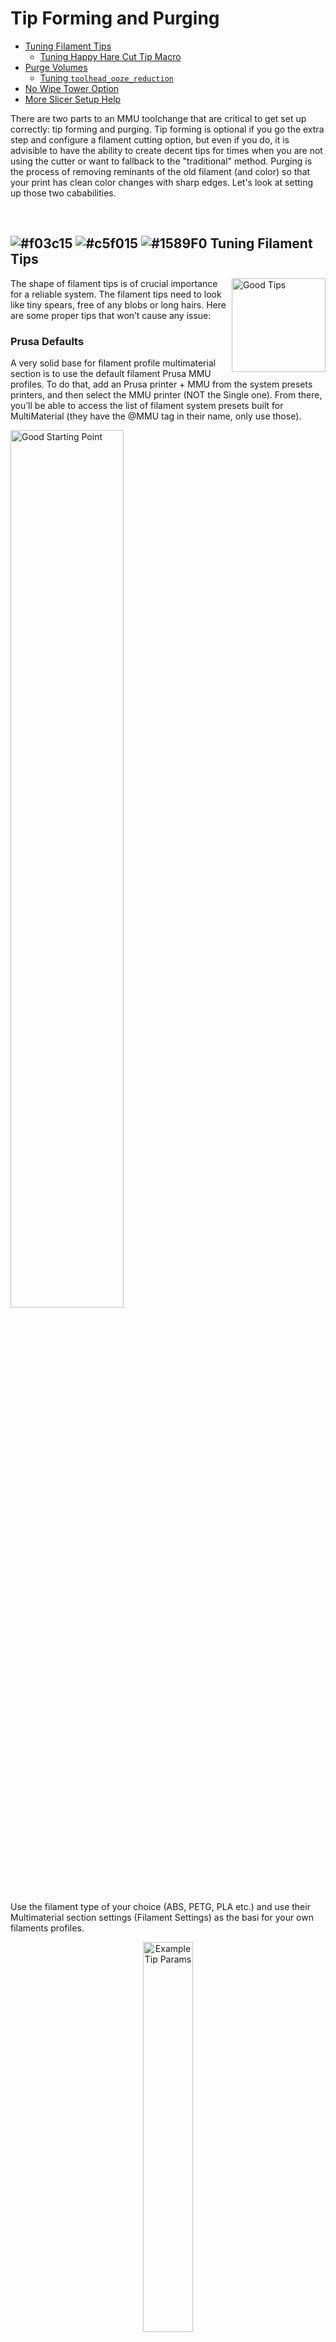 # Tip Forming and Purging
- [Tuning Filament Tips](#---tuning-filament-tips)<br>
  - [Tuning Happy Hare Cut Tip Macro](#tuning-happy-hare-_mmu_cut_tip-macro)<br>
- [Purge Volumes](#---purge-volumes)<br>
  - [Tuning `toolhead_ooze_reduction`](#tuning-toolhead_ooze_reduction)<br>
- [No Wipe Tower Option](#---no-wipe-tower-option)<br>
- [More Slicer Setup Help](#more-slicer-setup-help)<br>

There are two parts to an MMU toolchange that are critical to get set up correctly: tip forming and purging. Tip forming is optional if you go the extra step and configure a filament cutting option, but even if you do, it is advisible to have the ability to create decent tips for times when you are not using the cutter or want to fallback to the "traditional" method. Purging is the process of removing reminants of the old filament (and color) so that your print has clean color changes with sharp edges. Let's look at setting up those two cababilities.

<br>

## ![#f03c15](/doc/f03c15.png) ![#c5f015](/doc/c5f015.png) ![#1589F0](/doc/1589F0.png) Tuning Filament Tips

<img align="right" src="/doc/tip_forming_and_purging/good_tips.png" width="150" alt="Good Tips">
The shape of filament tips is of crucial importance for a reliable system. The filament tips need to look like tiny spears, free of any blobs or long hairs. Here are some proper tips that won’t cause any issue:
  
### Prusa Defaults
A very solid base for filament profile multimaterial section is to use the default filament Prusa MMU profiles. To do that, add an Prusa printer + MMU from the system presets printers, and then select the MMU printer (NOT the Single one). From there, you’ll be able to access the list of filament system presets built for MultiMaterial (they have the @MMU tag in their name, only use those).

<p align="left">
  <img src="/doc/tip_forming_and_purging/prusa_starting_point.png" width="60%" alt="Good Starting Point">
</p>

Use the filament type of your choice (ABS, PETG, PLA etc.) and use their Multimaterial section settings (Filament Settings) as the basi for your own filaments profiles.

<p align="center">
  <img src="/doc/tip_forming_and_purging/prusa_tip_params.png" width="40%" alt="Example Tip Params">
</p>

Also, even if not using the slicer tip forming and ONLY using Happy Hare tip forming, you might still want to consult the Prusa Slicer / Super Slicer  reference as a starting point for `_MMU_FORM_TIP` macro variables since they mimick the behavior of these slicers.

<br>

### Tuning Happy Hare `_MMU_CUT_TIP` Macro
Happy Hare has a default macro to form tips. It uses a similar approach to Super Slicer / Prusa Slicer and thus the leanings from one can be applied to the other. The macro is defined in `mmu_form_tip.cfg` but the configuration variables are in `mmu_macro_vars.cfg` under the "_MMU_FORM_TIP_VARS" section. Tuning tips is a pain (hence the advent of filament cutting) but it can be made easier by following this procedure:
- Remove the bowden tube from your toolhead so you can freely pass in filament
- Cut a 400mm piece of filament you are trying to tune
- Set you extruder temperature
- Hold the fragment of filament up to the extruder gears and type:
```yml
MMU_LOAD EXTRUDER_ONLY=1
```
(assuming the rest of the MMU setup is complete this will load the filament to the nozzle)
- Extrude a few more mm of filament (via console or your favorate UI like Mainsail) to esure the extruder is primed. then:
```yml
MMU_TEST_FORM_TIP
```
(this will run the tip forming macro and eject the filament for inspection)
- To make adjustments you can specify any of the marco variables on the command line. They are sticky so you don't have to set each one each time. E.g.
```yml
MMU_TEST_FORM_TIP cooling_moves=5 unloading_speed=15
```
(although shown chaning two parameters at once it is ofter better to do one at a time so you understand the effect)
- After each test, reinsert the filament and run the `MMU_LOAD EXTRUDER_ONLY=1` command again.

It might take 40-50 attempts until you start to home in on the optimum values for your particular extruder.

> [!IMPORTANT]  
> The parameters your just set will only be valid until klipper is restarted. To make this persistent, make sure you edit `mmu_marco_vars.cfg` and your chosen settings.

<br>

## ![#f03c15](/doc/f03c15.png) ![#c5f015](/doc/c5f015.png) ![#1589F0](/doc/1589F0.png) Purge Volumes

In the slicer there are 3 different options when it comes to defining the purging volumes for multi-filament prints:
- Manual definition
- Manual matrix volume
- Advanced purging volume using filament pigmentation

The manual volume definition is simple to setup but lacks depth and may result in wasted filament, the matrix one becomes complicated if you have a high number of tools and finally the advanced purging volume algorithm requires a filament profile for each different pigmentation value. The latter offers the most control and elinination of waste.

Although we are initially talking about how the slicer can create the purge volume matrix who will see later how that information can be passed into Happy Hare for use with custom purge systems that don't require a wipe tower!

### Manual Purging Volume Definition
This option allows you to define the total purge volume for each tool by defining the unloaded and loaded values. For instance, swapping from Tool 0 to Tool 1, the purge volume used will be the sum of the Tool 0 unloaded and the Tool 1 loaded.

<p align="center">
  <img src="/doc/tip_forming_and_purging/manual_purging_volumes.png" width="50%" alt="Manual Purging Volumes">
</p>

### Matrix Purging Volume Definition
Clicking on the Show advanced settings in the manual purging volume panel will pop the purging matrix. With this, you can define every single transition precisely, from whatever tool to whatever tool you have. As you can see, when you have a lot of tools you’ll have to track a lot of transitions, which can be painful.

<p align="center">
  <img src="/doc/tip_forming_and_purging/matrix_purging_volumes.png" width="50%" alt="Matrix Purging Volumes">
</p>

### Advanced Purge Volume Algorithm
If you enable the Advanced wiping volume option in the Printer settings, Single Extruder MM setup section, the slicer will use the Pigment percentage, ranging from 0 to 1, to define the purge volume for each swap. You can adjust the different values of this option to finely tune the final purging volume. Note that if you have the same profile for filaments of different colors, you’ll need to duplicate those filament profiles and adjust, for each, the pigment percentage value. Don’t forget to select the proper filament profile for each tool.

### Purging on the Wipe Tower
Normally the purging logic is performed by the slicer and written into the g-code. The purged filament will be deposited onto the wipe tower (that is why `enable wipe tower` must be checked to access the purge matrix and then disabled if you want to use the volumes but not the wipe tower. 

Even with purge volumes setup correctly the configuration of your toolhead parameters also come into play.  Let's assume that you have correctly defined your toolhead geometry [here](/doc/configuration.md#---toolhead-loading--unloading) noting that these settings are based on the CAD of your toolhead and are not designed to be tunables. Ok, with that said it is still necessary to fine tune the purging process and altough the toolhead dimensions will effect this, the correct parameter to tune is `toolhead_ooze_reduction` defined in `mmu_parameters.cfg`. This controls a "delta" in the theoretical loading distance. Typically this would be 0 or a small positive value to reduce the load distance so that the extruder doesn't prematurely extrude plastic. 

<br>

### Tuning `toolhead_ooze_reduction`
Once you are printing your first multi filament print, check the purge tower to verify that the `toolhead_ooze_reduction` value is well tuned (at that your dimensional settings are correct).  If you notice over extrusion during loads (i.e., plastic blobs on the purge tower after a load) you need to increase the `toolhead_ooze_reduction` value.
If you notice big gaps on the purge tower after a load, you need to decrease the `toolhead_ooze_reduction` value. Note that although small negative values are allowed, going negative almost certainly means that the `toolhead_extruder_to_nozzle` or `toolhead_sensor_to_nozzle` are too long. Here is an example purge tower here, with values for the `toolhead_ooze_reduction` from -5 to +7 mm. In this example, the proper value seems to be around 1 mm. Note that because there is some uncertainty in this process (because of the filament tip shape), there will be some slight differences even when the value is the same, as shown in the green to grey and white to orange transitions.

Tweaking this is something that can be done in print with:
```
MMU_TEST_CONFIG toolhead_ooze_reduction=N
```
Just don't forget to persist the final result in `mmu_parameters.cfg` when the print is done.

<img src="/doc/tip_forming_and_purging/toolhead_ooze_reduction.png" width="60%" alt="TODO"><br>

<br>

## ![#f03c15](/doc/f03c15.png) ![#c5f015](/doc/c5f015.png) ![#1589F0](/doc/1589F0.png) No Wipe Tower Option

The wipe tower is a great solution for handling the purge necessary when changing tools (Prusa Slicer also has an experiemental "purge to infil" to minimize waste) but it has the downside of taking up a large portion of the build plate. To avoid this an add-on purging system can be used during the toolchange allowing the wipe tower to be disabled! A great example of such a system is [Blobifier](https://github.com/Dendrowen/Blobifier/blob/main/Config/blobifier.cfg). In fact the additional macro to drive Blobifier is supplied in the Happy Hare "config/mmu/addons/" directory. It can be added to Happy Hare with a single line addition in `mmu_macros_vars.cfg`.

Setting up a purge system is beyond the scope of this page but such a system will require purging volumes discussed above. These purge volumes can be automatically [pre-processed](/doc/gcode_preprocessing.md) from the g-code and stored by Happy Hare for the duration of the print. This information is made available to your macros through printer variables, e.g. `printer.mmu.slicer_tool_map`.  The other way to setup purge volumes is via the `MMU_SLICER_TOOL_MAP` command. All three of these commands would estabish the simple 9-tool matrix shown in the illustration above from Prusa Slicer. Read more about this command [here](/doc/slicer_setup.md) and [here](/doc/command_reference.md)
```yml
MMU_SLICER_TOOL_MAP PURGE_VOLUMES=70
MMU_SLICER_TOOL_MAP PURGE_VOLUMES=70,70,70,70,70,70,70,70,70 "list of 9 elements"
MMU_SLICER_TOOL_MAP PURGE_VOLUMES=70,70,70,70,70,70,70,70,70,70,... "list of 18 or 81 elements"
```
```
> MMU_SLICER_TOOL_MAP DETAIL=1
Purge Volume Map:
To -> T0   T1   T2   T3   T4   T5   T6   T7   T8
T0    -   140  140  140  140  140  140  140  140
T1   140   -   140  140  140  140  140  140  140
T2   140  140   -   140  140  140  140  140  140
T3   140  140  140   -   140  140  140  140  140
T4   140  140  140  140   -   140  140  140  140
T5   140  140  140  140  140   -   140  140  140
T6   140  140  140  140  140  140   -   140  140
T7   140  140  140  140  140  140  140   -   140
T8   140  140  140  140  140  140  140  140   -
```

<br>

### More slicer setup help:
[Slicer Setup](/doc/slicer_setup.md)<br>
[Toolchange Movement](/doc/toolchange_movement.md)<br>

